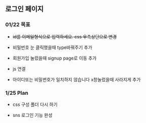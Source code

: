 ## 로그인 페이지

### 01/22 목표

- ~~id를 이메일형식으로 입력하세요. css 우측상단으로 변경~~ 
- 비밀번호 눈 클릭했을때 type바꿔주기 추가
- 회원가입 눌렀을때 signup page로 이동 추가

- js 연결
- 아이디또는 비밀번호가 일치하지 않습니다 x창눌렀을때 사라지게 추가



### 1/25 Plan

- css 구성 폴더 다시 하기

- sns 로그인 기능 완성

  


